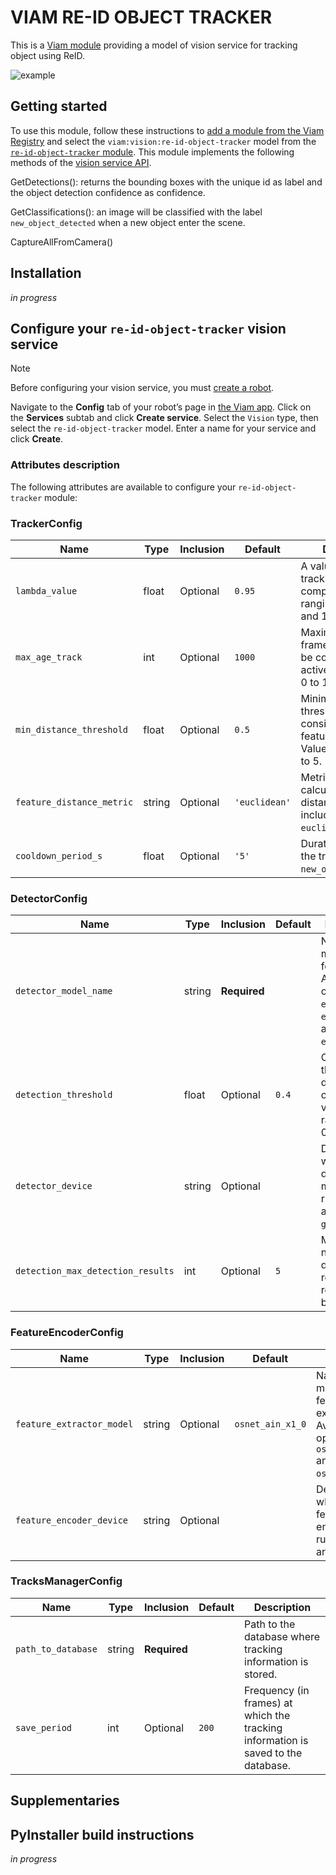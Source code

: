 # VIAM RE-ID OBJECT TRACKER

This is a [Viam module](https://docs.viam.com/extend/modular-resources/) providing a model of vision service for tracking object using ReID.


![example](img/output.gif)

## Getting started

To use this module, follow these instructions to [add a module from the Viam Registry](https://docs.viam.com/modular-resources/configure/#add-a-module-from-the-viam-registry) and select the `viam:vision:re-id-object-tracker` model from the [`re-id-object-tracker` module](https://app.viam.com/module/re-id-object-tracker).
This module implements the following methods of the [vision service API](https://docs.viam.com/services/vision/#api).


GetDetections(): returns the bounding boxes with the unique id as label and the object detection confidence as confidence.

GetClassifications(): an image will be classified with the label `new_object_detected` when a new object enter the scene. 

CaptureAllFromCamera()

## Installation 
*in progress*

## Configure your `re-id-object-tracker` vision service

> [!NOTE]  
> Before configuring your vision service, you must [create a robot](https://docs.viam.com/manage/fleet/robots/#add-a-new-robot).

Navigate to the **Config** tab of your robot’s page in [the Viam app](https://app.viam.com/). Click on the **Services** subtab and click **Create service**. Select the `Vision` type, then select the `re-id-object-tracker` model. Enter a name for your service and click **Create**.

### Attributes description

The following attributes are available to configure your `re-id-object-tracker` module:




### TrackerConfig

| Name                      | Type   | Inclusion | Default       | Description                                                                                    |
| ------------------------- | ------ | --------- | ------------- | ---------------------------------------------------------------------------------------------- |
| `lambda_value`            | float  | Optional  | `0.95`        | A value used in tracking computations, ranging between 0 and 1.                                |
| `max_age_track`           | int    | Optional  | `1000`          | Maximum age (in frames) for a track to be considered active. Ranges from 0 to 1e5.             |
| `min_distance_threshold`  | float  | Optional  | `0.5`         | Minimum distance threshold for considering two features as distinct. Values range from 0 to 5. |
| `feature_distance_metric` | string | Optional  | `'euclidean'` | Metric used for calculating feature distance. Options include `cosine` and `euclidean`.        |
| `cooldown_period_s`       | float  | Optional  | `'5'`         | Duration for which the trigger `new_object_detected`.                                          |

### DetectorConfig

| Name                              | Type   | Inclusion    | Default | Description                                                                                                     |
| --------------------------------- | ------ | ------------ | ------- | --------------------------------------------------------------------------------------------------------------- |
| `detector_model_name`             | string | **Required** |         | Name of the model used for detection. Available options are `effDet0_int8`, `effDet0_fp16`, and `effDet0_fp32`. |
| `detection_threshold`             | float  | Optional     | `0.4`   | Confidence threshold for detecting objects, with values ranging from 0.0 to 1.0.                                |
| `detector_device`                 | string | Optional     |         | Device on which the detection model will run. Options are `cpu` and `gpu`.                                      |
| `detection_max_detection_results` | int    | Optional     | `5`     | Maximum number of detection results to return. Must be at least 1.                                              |

### FeatureEncoderConfig

| Name                      | Type   | Inclusion | Default | Description                                                                                                       |
| ------------------------- | ------ | --------- | ------- | ----------------------------------------------------------------------------------------------------------------- |
| `feature_extractor_model` | string | Optional  |    `osnet_ain_x1_0`     | Name of the model used for feature extraction. Available options are `osnet_x0_25` and `osnet_ain_x1_0`. |
| `feature_encoder_device`  | string | Optional  |         | Device on which the feature encoder will run. Options are `cpu` and `gpu`.                                        |


### TracksManagerConfig

| Name                      | Type   | Inclusion    | Default | Description                                                                                     |
| ------------------------- | ------ | ------------ | ------- | ------------------------------------------------------------------------------------------------ |
| `path_to_database`        | string | **Required** |         | Path to the database where tracking information is stored.                                       |
| `save_period`             | int    | Optional     | `200`     | Frequency (in frames) at which the tracking information is saved to the database.               |









## Supplementaries

## PyInstaller build instructions
*in progress*
<!-- Run this to create your virtual environment:
```
./setup.sh
```

Run this to create your virtual environment:
Activate it bby running:
```
source .venv/bin/activate
```

Make sure that the requirements are installed:
```
pip3 install -r requirements.txt
```

Build the executable `dist/main`
```
python -m PyInstaller --onefile --hidden-import="googleapiclient" --add-data "./src/models/checkpoints:checkpoints"  src/main.py
``` -->
